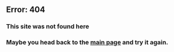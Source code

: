 ## Error: 404

### This site was not found here
### Maybe you head back to the [main page](https://kejax.github.io/Hive-Stats-Bot) and try it again.
